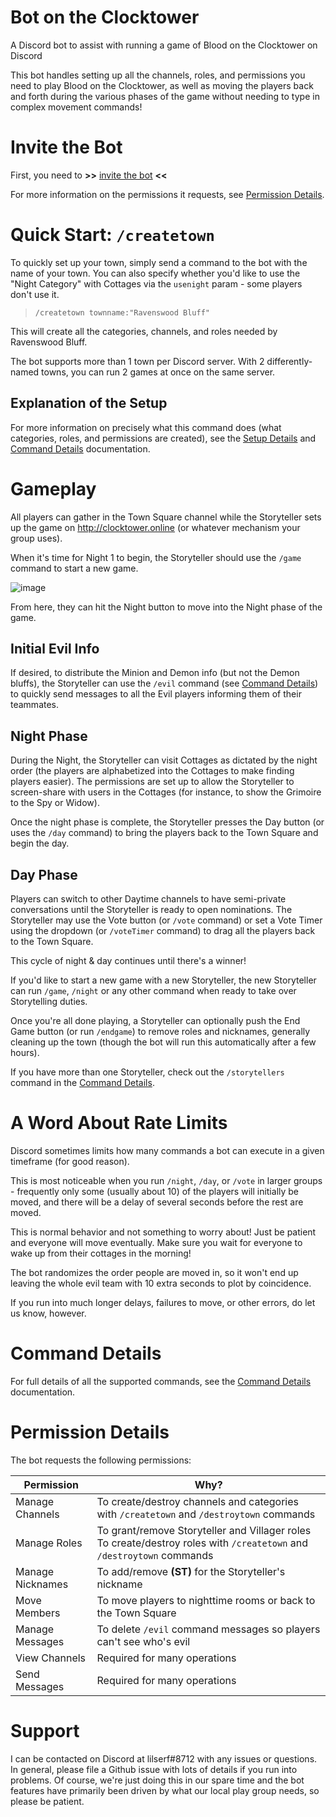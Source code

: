# Bot on the Clocktower

A Discord bot to assist with running a game of Blood on the Clocktower on Discord

This bot handles setting up all the channels, roles, and permissions you need to play Blood on the Clocktower, as well as moving the players back and forth during the various phases of the game without needing to type in complex movement commands!

# Invite the Bot

First, you need to **\>\>** [invite the bot](https://discord.com/api/oauth2/authorize?client_id=795055055509651456&permissions=419441680&scope=applications.commands%20bot) **\<\<**

For more information on the permissions it requests, see [Permission Details](#permission-details).

# Quick Start: `/createtown`

To quickly set up your town, simply send a command to the bot with the name of your town.
You can also specify whether you'd like to use the "Night Category" with Cottages via the `usenight` param - some players don't use it.

> `/createtown townname:"Ravenswood Bluff"`

This will create all the categories, channels, and roles needed by Ravenswood Bluff.

The bot supports more than 1 town per Discord server. With 2 differently-named towns, you can run 2 games at once on the same server.

## Explanation of the Setup

For more information on precisely what this command does (what categories, roles, and permissions are created), see the [Setup Details](SETUP.md) and [Command Details](COMMANDS.md) documentation.

# Gameplay

All players can gather in the Town Square channel while the Storyteller sets up the game on http://clocktower.online (or whatever mechanism your group uses).

When it's time for Night 1 to begin, the Storyteller should use the `/game` command to start a new game.

![image](https://user-images.githubusercontent.com/151635/162874601-a94936c7-de43-4c0b-ad08-6089f67f6dc3.png)

From here, they can hit the Night button to move into the Night phase of the game.

## Initial Evil Info
If desired, to distribute the Minion and Demon info (but not the Demon bluffs), the Storyteller can use the `/evil` command (see [Command Details](COMMANDS.md)) to quickly send messages to all the Evil players informing them of their teammates.

## Night Phase
During the Night, the Storyteller can visit Cottages as dictated by the night order (the players are alphabetized into the Cottages to make finding players easier). The permissions are set up to allow the Storyteller to screen-share with users in the Cottages (for instance, to show the Grimoire to the Spy or Widow).

Once the night phase is complete, the Storyteller presses the Day button (or uses the `/day` command) to bring the players back to the Town Square and begin the day.

## Day Phase
Players can switch to other Daytime channels to have semi-private conversations until the Storyteller is ready to open nominations. The Storyteller may use the Vote button (or `/vote` command) or set a Vote Timer using the dropdown (or `/voteTimer` command) to drag all the players back to the Town Square.

This cycle of night & day continues until there's a winner!

If you'd like to start a new game with a new Storyteller, the new Storyteller can run `/game`, `/night` or any other command when ready to take over Storytelling duties.

Once you're all done playing, a Storyteller can optionally push the End Game button (or run `/endgame`) to remove roles and nicknames, generally cleaning up the town (though the bot will run this automatically after a few hours).

If you have more than one Storyteller, check out the `/storytellers` command in the [Command Details](COMMANDS.md).

# A Word About Rate Limits

Discord sometimes limits how many commands a bot can execute in a given timeframe (for good reason).

This is most noticeable when you run `/night`, `/day`, or `/vote` in larger groups - frequently only some (usually about 10) of the players will initially be moved, and there will be a delay of several seconds before the rest are moved.

This is normal behavior and not something to worry about! Just be patient and everyone will move eventually. Make sure you wait for everyone to wake up from their cottages in the morning!

The bot randomizes the order people are moved in, so it won't end up leaving the whole evil team with 10 extra seconds to plot by coincidence.

If you run into much longer delays, failures to move, or other errors, do let us know, however.

# Command Details

For full details of all the supported commands, see the [Command Details](COMMANDS.md) documentation.

# Permission Details

The bot requests the following permissions:

| Permission | Why? |
| ---------- | ---- |
| Manage Channels | To create/destroy channels and categories with `/createtown` and `/destroytown` commands |
| Manage Roles | To grant/remove Storyteller and Villager roles<br/>To create/destroy roles with `/createtown` and `/destroytown` commands |
| Manage Nicknames | To add/remove **(ST)** for the Storyteller's nickname |
| Move Members | To move players to nighttime rooms or back to the Town Square |
| Manage Messages | To delete `/evil` command messages so players can't see who's evil |
| View Channels | Required for many operations |
| Send Messages | Required for many operations |

# Support

I can be contacted on Discord at lilserf#8712 with any issues or questions.
In general, please file a Github issue with lots of details if you run into problems.
Of course, we're just doing this in our spare time and the bot features have primarily been driven by what our local play group needs, so please be patient.
